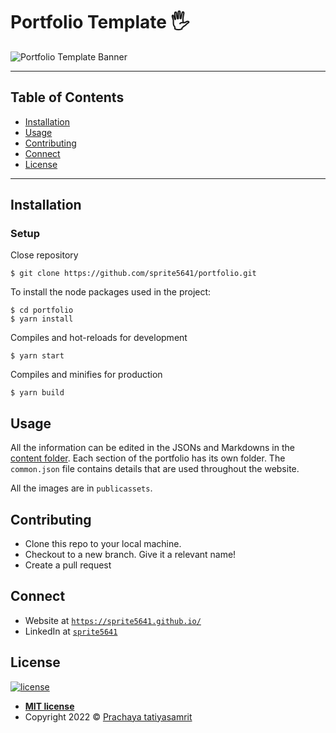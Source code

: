 # Portfolio Template 🖐

![Portfolio Template Banner](publicassets/readme/banner2.png)

---

## Table of Contents

- [Installation](#installation)
- [Usage](#usage)
- [Contributing](#contributing)
- [Connect](#connect)
- [License](#license)

---

## Installation

### Setup 

Close repository

```shell
$ git clone https://github.com/sprite5641/portfolio.git
```

To install the node packages used in the project:

```shell
$ cd portfolio
$ yarn install
```

Compiles and hot-reloads for development

```shell
$ yarn start
```

Compiles and minifies for production
```shell
$ yarn build
```

## Usage

All the information can be edited in the JSONs and Markdowns in the [content folder](https://github.com/sprite5641/portfolio/tree/main/src/content). Each section of the portfolio has its own folder. The `common.json` file contains details that are used throughout the website. 

All the images are in `publicassets`.

## Contributing 

- Clone this repo to your local machine.
- Checkout to a new branch. Give it a relevant name!
- Create a pull request

## Connect

- Website at <a href="https://sprite5641.github.io/" target="_blank">`https://sprite5641.github.io/`</a>
- LinkedIn at <a href="https://www.linkedin.com/in/prachaya-tatiyasamrit-6689941b0/" target="_blank">`sprite5641`</a>

## License

[![license](https://img.shields.io/github/license/sprite5641/portfolio-template?style=flat&logo=appveyor)](https://github.com/sprite5641/portfolio/blob/master/LICENSE) 

- **[MIT license](http://opensource.org/licenses/mit-license.php)**
- Copyright 2022 © <a href="https://sprite5641.github.io/" target="_blank">Prachaya tatiyasamrit</a>